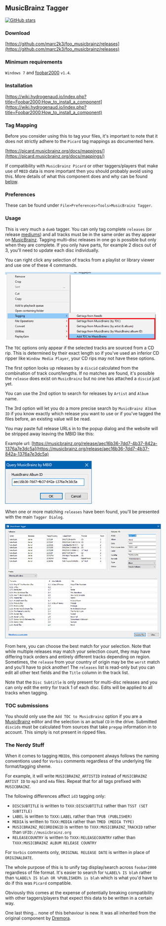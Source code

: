 ## MusicBrainz Tagger

[![GitHub stars](https://img.shields.io/github/stars/marc2k3/foo_musicbrainz?style=social)](https://github.com/marc2k3/foo_musicbrainz)

### Download

[https://github.com/marc2k3/foo_musicbrainz/releases](https://github.com/marc2k3/foo_musicbrainz/releases)

### Minimum requirements

`Windows 7` and [foobar2000](https://foobar2000.org) `v1.4`.

### Installation

[https://wiki.hydrogenaud.io/index.php?title=Foobar2000:How_to_install_a_component](https://wiki.hydrogenaud.io/index.php?title=Foobar2000:How_to_install_a_component)

### Tag Mapping

Before you consider using this to tag your files, it's important to note that it does not strictly adhere to the `Picard` tag mappings as documented here. 

[https://picard.musicbrainz.org/docs/mappings/](https://picard.musicbrainz.org/docs/mappings/)

If compatibility with `MusicBrainz Picard` or other taggers/players that make use of `MBID` data is more important then you should probably avoid using this. More details of what this component does and why can be found [below](#the-nerdy-stuff).

### Preferences

These can be found under `File>Preferences>Tools>MusicBrainz Tagger`.

### Usage

This is very much a `dumb` tagger. You can only tag complete `releases` (or release [mediums](https://musicbrainz.org/doc/Medium)) and all tracks must be in the same order as they appear on [MusicBrainz](https://musicbrainz.org). Tagging multi-disc releases in one go is possible but only when they are complete. If you only have parts, for example 2 discs out of 3, you'll need to update each disc individually.

You can right click any selection of tracks from a playlist or library viewer and use one of these 4 commands.

![musicbrainz_context](images/musicbrainz_context.png)

The `TOC` options only appear if the selected tracks are sourced from a CD rip. This is determined by their exact length so if you've used an inferior CD ripper like `Window Media Player`, your CD rips may not have these options.

The first option looks up releases by a `discid` calculated from the combination of track count/lengths. If no matches are found, it's possible the `release` does exist on `MusicBrainz` but no one has attached a `discid` just yet.

You can use the 2nd option to search for releases by `Artist` and `Album` name.

The 3rd option will let you do a more precise search by `MusicBrainz Album ID` if you know exactly which release you want to use or if you've tagged the files before, an existing value will be read.

You may paste full release URLs in to the popup dialog and the website will be stripped away leaving the MBID like this:

Example url: [https://musicbrainz.org/release/aec16b36-7dd7-4b37-842a-1376a7e3dc5a](https://musicbrainz.org/release/aec16b36-7dd7-4b37-842a-1376a7e3dc5a)

![mbid](images/mbid.png)

When one or more matching `releases` have been found, you'll be presented with the main `Tagger Dialog`.

![tagger](images/tagger.png)

From here, you can choose the best match for your selection. Note that while multiple releases may match your selection count, they may have differing track orders and entirely different tracks depending on region. Sometimes, the `release` from your country of origin may be the `worst` match and you'll have to pick another! The `releases` list is read-only but you can edit all other text fields and the `Title` column in the track list.

Note that the `Disc Subtitle` is only present for multi-disc releases and you can only edit the entry for track 1 of each disc. Edits will be applied to all tracks when tagging.

### TOC submissions

You should only use the `Add TOC to MusicBrainz` option if you are a [MusicBrainz](https://musicbrainz.org) editor and the selection is an actual `CD` in the drive. Submitted `discids` must be calculated from sources that take `pregap` information in to account. This simply is not present in ripped files.

### The Nerdy Stuff

When it comes to tagging `MBID`s, this component always follows the naming conventions used for `Vorbis` comments regardless of the underlying file format/tagging sheme.

For example, it will write `MUSICBRAINZ_ARTISTID` instead of `MUSICBRAINZ ARTIST ID` to `mp3` and `m4a` files. Repeat that for all tags prefixed with `MUSICBRAINZ`.

The following differences affect `id3` tagging only:

- `DISCSUBTITLE` is written to `TXXX:DISCSUBTITLE` rather than `TSST (SET SUBTITLE)`
- `LABEL` is written to `TXXX:LABEL` rather than `TPUB (PUBLISHER)`
- `MEDIA` is written to `TXXX:MEDIA` rather than `TMED (MEDIA TYPE)`
- `MUSICBRAINZ_RECORDINGID` is written to `TXXX:MUSICBRAINZ_TRACKID` rather than `UFID://musicbrainz.org ` 
- `RELEASECOUNTRY` is written to `TXXX:RELEASECOUNTRY` rather than `TXXX:MUSICBRAINZ ALBUM RELEASE COUNTRY`

For `Vorbis` comments only, `ORIGINAL RELEASE DATE` is written in place of `ORIGINALDATE`.

The whole purpose of this is to unify tag display/search across `foobar2000` regardless of file format. It's easier to search for `%LABEL% IS blah` rather than `%LABEL% IS blah OR %PUBLISHER% is blah` which is what you'd have to do if this was `Picard` compatible.

Obviously this comes at the expense of potentially breaking compatibility with other taggers/players that expect this data to be written in a certain way.

One last thing... none of this behaviour is new. It was all inherited from the original component by [Dremora](https://github.com/Dremora).
